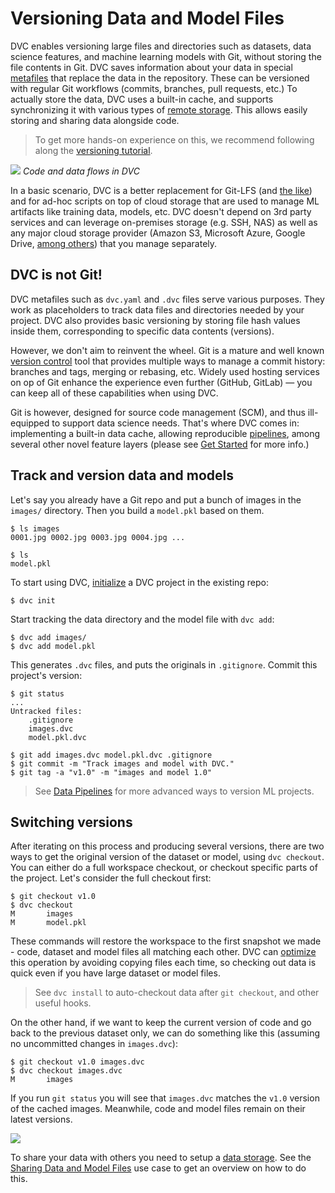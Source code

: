 # Versioning Data and Model Files

DVC enables versioning large files and directories such as datasets, data
science features, and machine learning models with Git, without storing the file
contents in Git. DVC saves information about your data in special
[metafiles](/doc/user-guide/dvc-files-and-directories) that replace the data in
the repository. These can be versioned with regular Git workflows (commits,
branches, pull requests, etc.) To actually store the data, DVC uses a built-in
<abbr>cache</abbr>, and supports synchronizing it with various types of
[remote storage](/doc/command-reference/remote). This allows easily storing and
sharing data alongside code.

> To get more hands-on experience on this, we recommend following along the
> [versioning tutorial](/doc/tutorials/versioning).

![](/img/model-versioning-diagram.png) _Code and data flows in DVC_

In a basic scenario, DVC is a better replacement for Git-LFS (and
[the like](/doc/user-guide/related-technologies)) and for ad-hoc scripts on top
of cloud storage that are used to manage ML <abbr>artifacts</abbr> like training
data, models, etc. DVC doesn't depend on 3rd party services and can leverage
on-premises storage (e.g. SSH, NAS) as well as any major cloud storage provider
(Amazon S3, Microsoft Azure, Google Drive,
[among others](/doc/command-reference/remote/add#supported-storage-types)) that
you manage separately.

## DVC is not Git!

DVC metafiles such as `dvc.yaml` and `.dvc` files serve various purposes. They
work as placeholders to track data files and directories needed by your project.
DVC also provides basic versioning by storing file hash values inside them,
corresponding to specific data contents (versions).

However, we don't aim to reinvent the wheel. Git is a mature and well known
[version control](https://git-scm.com/book/en/v2/Getting-Started-About-Version-Control)
tool that provides multiple ways to manage a commit history: branches and tags,
merging or rebasing, etc. Widely used hosting services on op of Git enhance the
experience even further (GitHub, GitLab) — you can keep all of these
capabilities when using DVC.

Git is however, designed for source code management (SCM), and thus ill-equipped
to support data science needs. That's where DVC comes in: implementing a
built-in data <abbr>cache</abbr>, allowing reproducible
[pipelines](/doc/start/data-pipelines), among several other novel feature layers
(please see [Get Started](/doc/start/) for more info.)

## Track and version data and models

Let's say you already have a Git repo and put a bunch of images in the `images/`
directory. Then you build a `model.pkl` based on them.

```dvc
$ ls images
0001.jpg 0002.jpg 0003.jpg 0004.jpg ...

$ ls
model.pkl
```

To start using DVC, [initialize](/doc/command-reference/init) a <abbr>DVC
project</abbr> in the existing repo:

```dvc
$ dvc init
```

Start tracking the data directory and the model file with `dvc add`:

```dvc
$ dvc add images/
$ dvc add model.pkl
```

This generates `.dvc` files, and puts the originals in `.gitignore`. Commit this
project's version:

```dvc
$ git status
...
Untracked files:
    .gitignore
    images.dvc
    model.pkl.dvc

$ git add images.dvc model.pkl.dvc .gitignore
$ git commit -m "Track images and model with DVC."
$ git tag -a "v1.0" -m "images and model 1.0"
```

> See [Data Pipelines](/doc/start/data-pipelines) for more advanced ways to
> version ML projects.

## Switching versions

After iterating on this process and producing several versions, there are two
ways to get the original version of the dataset or model, using `dvc checkout`.
You can either do a full <abbr>workspace</abbr> checkout, or checkout specific
parts of the project. Let's consider the full checkout first:

```dvc
$ git checkout v1.0
$ dvc checkout
M       images
M       model.pkl
```

These commands will restore the workspace to the first snapshot we made - code,
dataset and model files all matching each other. DVC can
[optimize](/doc/user-guide/large-dataset-optimization) this operation by
avoiding copying files each time, so checking out data is quick even if you have
large dataset or model files.

> See `dvc install` to auto-checkout data after `git checkout`, and other useful
> hooks.

On the other hand, if we want to keep the current version of code and go back to
the previous dataset only, we can do something like this (assuming no
uncommitted changes in `images.dvc`):

```dvc
$ git checkout v1.0 images.dvc
$ dvc checkout images.dvc
M       images
```

If you run `git status` you will see that `images.dvc` matches the `v1.0`
version of the <abbr>cached</abbr> images. Meanwhile, code and model files
remain on their latest versions.

![](/img/versioning.png)

To share your data with others you need to setup a
[data storage](/doc/command-reference/remote). See the
[Sharing Data and Model Files](/doc/use-cases/sharing-data-and-model-files) use
case to get an overview on how to do this.
